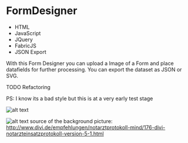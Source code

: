 # FormDesigner
- HTML
- JavaScript
- JQuery
- FabricJS
- JSON Export

With this Form Designer you can upload a Image of a Form and place datafields for further processing.
You can export the dataset as JSON or SVG.


TODO Refactoring

PS: I know its a bad style but this is at a very early test stage

![alt text](https://abload.de/img/formdesignerpjqfx.png)


![alt text](https://abload.de/img/formdesigner2qgqvi.png)
source of the background picture: http://www.divi.de/empfehlungen/notarztprotokoll-mind/176-divi-notarzteinsatzprotokoll-version-5-1.html
